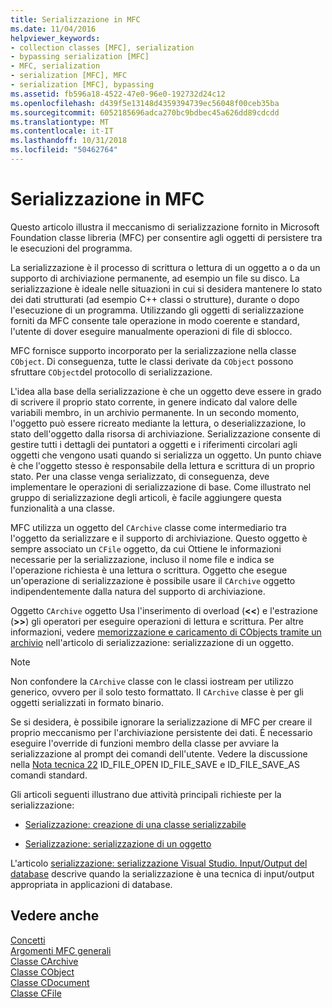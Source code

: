 ```yaml
---
title: Serializzazione in MFC
ms.date: 11/04/2016
helpviewer_keywords:
- collection classes [MFC], serialization
- bypassing serialization [MFC]
- MFC, serialization
- serialization [MFC], MFC
- serialization [MFC], bypassing
ms.assetid: fb596a18-4522-47e0-96e0-192732d24c12
ms.openlocfilehash: d439f5e13148d4359394739ec56048f00ceb35ba
ms.sourcegitcommit: 6052185696adca270bc9bdbec45a626dd89cdcdd
ms.translationtype: MT
ms.contentlocale: it-IT
ms.lasthandoff: 10/31/2018
ms.locfileid: "50462764"
---
```

# <a name="serialization-in-mfc"></a>Serializzazione in MFC

Questo articolo illustra il meccanismo di serializzazione fornito in Microsoft Foundation classe libreria (MFC) per consentire agli oggetti di persistere tra le esecuzioni del programma.

La serializzazione è il processo di scrittura o lettura di un oggetto a o da un supporto di archiviazione permanente, ad esempio un file su disco. La serializzazione è ideale nelle situazioni in cui si desidera mantenere lo stato dei dati strutturati (ad esempio C++ classi o strutture), durante o dopo l'esecuzione di un programma. Utilizzando gli oggetti di serializzazione forniti da MFC consente tale operazione in modo coerente e standard, l'utente di dover eseguire manualmente operazioni di file di sblocco.

MFC fornisce supporto incorporato per la serializzazione nella classe `CObject`. Di conseguenza, tutte le classi derivate da `CObject` possono sfruttare `CObject`del protocollo di serializzazione.

L'idea alla base della serializzazione è che un oggetto deve essere in grado di scrivere il proprio stato corrente, in genere indicato dal valore delle variabili membro, in un archivio permanente. In un secondo momento, l'oggetto può essere ricreato mediante la lettura, o deserializzazione, lo stato dell'oggetto dalla risorsa di archiviazione. Serializzazione consente di gestire tutti i dettagli dei puntatori a oggetti e i riferimenti circolari agli oggetti che vengono usati quando si serializza un oggetto. Un punto chiave è che l'oggetto stesso è responsabile della lettura e scrittura di un proprio stato. Per una classe venga serializzato, di conseguenza, deve implementare le operazioni di serializzazione di base. Come illustrato nel gruppo di serializzazione degli articoli, è facile aggiungere questa funzionalità a una classe.

MFC utilizza un oggetto del `CArchive` classe come intermediario tra l'oggetto da serializzare e il supporto di archiviazione. Questo oggetto è sempre associato un `CFile` oggetto, da cui Ottiene le informazioni necessarie per la serializzazione, incluso il nome file e indica se l'operazione richiesta è una lettura o scrittura. Oggetto che esegue un'operazione di serializzazione è possibile usare il `CArchive` oggetto indipendentemente dalla natura del supporto di archiviazione.

Oggetto `CArchive` oggetto Usa l'inserimento di overload (**<\<**) e l'estrazione (**>>**) gli operatori per eseguire operazioni di lettura e scrittura. Per altre informazioni, vedere [memorizzazione e caricamento di CObjects tramite un archivio](../mfc/storing-and-loading-cobjects-via-an-archive.md) nell'articolo di serializzazione: serializzazione di un oggetto.

> [!NOTE]
>  Non confondere la `CArchive` classe con le classi iostream per utilizzo generico, ovvero per il solo testo formattato. Il `CArchive` classe è per gli oggetti serializzati in formato binario.

Se si desidera, è possibile ignorare la serializzazione di MFC per creare il proprio meccanismo per l'archiviazione persistente dei dati. È necessario eseguire l'override di funzioni membro della classe per avviare la serializzazione al prompt dei comandi dell'utente. Vedere la discussione nella [Nota tecnica 22](../mfc/tn022-standard-commands-implementation.md) ID_FILE_OPEN ID_FILE_SAVE e ID_FILE_SAVE_AS comandi standard.

Gli articoli seguenti illustrano due attività principali richieste per la serializzazione:

- [Serializzazione: creazione di una classe serializzabile](../mfc/serialization-making-a-serializable-class.md)

- [Serializzazione: serializzazione di un oggetto](../mfc/serialization-serializing-an-object.md)

L'articolo [serializzazione: serializzazione Visual Studio. Input/Output del database](../mfc/serialization-serialization-vs-database-input-output.md) descrive quando la serializzazione è una tecnica di input/output appropriata in applicazioni di database.

## <a name="see-also"></a>Vedere anche

[Concetti](../mfc/mfc-concepts.md)<br/>
[Argomenti MFC generali](../mfc/general-mfc-topics.md)<br/>
[Classe CArchive](../mfc/reference/carchive-class.md)<br/>
[Classe CObject](../mfc/reference/cobject-class.md)<br/>
[Classe CDocument](../mfc/reference/cdocument-class.md)<br/>
[Classe CFile](../mfc/reference/cfile-class.md)
